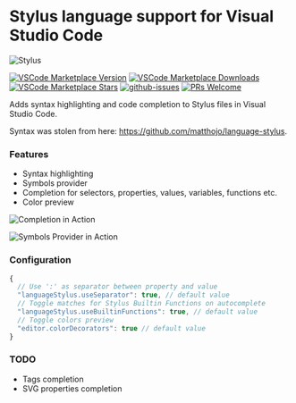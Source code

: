 # Stylus language support for Visual Studio Code

![Stylus](assets/icon.png)

[![VSCode Marketplace Version](https://vsmarketplacebadge.apphb.com/version/sysoev.language-stylus.svg)](https://marketplace.visualstudio.com/items?itemName=sysoev.language-stylus)
[![VSCode Marketplace Downloads](https://img.shields.io/visual-studio-marketplace/i/sysoev.language-stylus)](https://marketplace.visualstudio.com/items?itemName=sysoev.language-stylus)
[![VSCode Marketplace Stars](https://img.shields.io/visual-studio-marketplace/r/sysoev.language-stylus)](https://marketplace.visualstudio.com/items?itemName=sysoev.language-stylus)
[![github-issues](https://img.shields.io/github/issues/d4rkr00t/language-stylus.svg)](https://github.com/d4rkr00t/language-stylus/issues)
[![PRs Welcome](https://img.shields.io/badge/PRs-welcome-brightgreen.svg)](https://github.com/d4rkr00t/language-stylus/pulls)


Adds syntax highlighting and code completion to Stylus files in Visual Studio Code.

Syntax was stolen from here: https://github.com/matthojo/language-stylus.

### Features

* Syntax highlighting
* Symbols provider
* Completion for selectors, properties, values, variables, functions etc.
* Color preview

![Completion in Action](assets/completion.gif)

![Symbols Provider in Action](assets/symbols.gif)

### Configuration
```js
{
  // Use ':' as separator between property and value
  "languageStylus.useSeparator": true, // default value
  // Toggle matches for Stylus Builtin Functions on autocomplete
  "languageStylus.useBuiltinFunctions": true, // default value
  // Toggle colors preview
  "editor.colorDecorators": true // default value
}
```

### TODO
* Tags completion
* SVG properties completion
